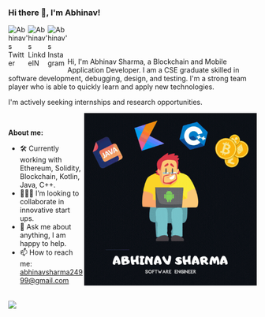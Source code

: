 ### Hi there 👋, I'm Abhinav!

<a href="https://twitter.com/abhinavv_24">
  <img align="left" alt="Abhinav's Twitter" width="40px" src="https://img.icons8.com/nolan/2x/twitter-squared.png" />
</a>
<a href="https://www.linkedin.com/in/abhinav-sharma-17477a134/">
  <img align="left" alt="Abhinav's LinkdeIN" width="40px" src="https://img.icons8.com/nolan/2x/linkedin.png" />
</a>
<a href="https://instagram.com/abhinavv.24">
  <img align="left" alt="Abhinav's Instagram" width="40px" src="https://img.icons8.com/nolan/2x/instagram-new.png" />
</a>

<!-- 
<br />

![](https://activity-graph.herokuapp.com/graph?username=abhinavsharma24&theme=react-dark&hide_border=true&area=true) -->

<br/>
<br/>
<br/>

Hi, I'm Abhinav Sharma, a Blockchain and Mobile Application Developer. I am a CSE graduate skilled in software development, debugging, design, and testing. I'm a strong team player who is able to quickly learn and apply new technologies.

I'm actively seeking internships and research opportunities.

  <img align="right" height="350" width="350" alt="GIF" src="https://github.com/AbhinavSharma24/AbhinavSharma24/blob/master/Abhinav%20Sharma%20-%20GIF.gif" />

<br/>

**About me:**

- 🛠 Currently working with Ethereum, Solidity, Blockchain, Kotlin, Java, C++.
- 👨🏻‍💻 I’m looking to collaborate in innovative start ups.
- 💬 Ask me about anything, I am happy to help.
- 📫 How to reach me: abhinavsharma24999@gmail.com

<br />
<img align="center" src="https://github-readme-stats.vercel.app/api/top-langs/?username=abhinavsharma24&layout=compact&theme=dark"/>



<!-- 
<br />
![Top Languages](https://github-readme-stats.vercel.app/api/top-langs/?username=abhinavsharma24)
 -->
